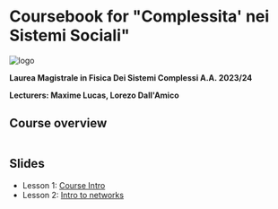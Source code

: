 # Coursebook for "Complessita' nei Sistemi Sociali"

![logo](./logo.png)


**Laurea Magistrale in Fisica Dei Sistemi Complessi A.A. 2023/24**

**Lecturers: Maxime Lucas, Lorezo Dall'Amico**

## Course overview 

```{tableofcontents}
```

## Slides

- Lesson 1: [Course Intro](./slides/1_Intro_networks.pdf)
- Lesson 2: [Intro to networks](./slides/2_Networks_part1.pdf)
<!-- [pdf di prova](./slides/prova.pdf) -->
<!-- (./slides/03_What complexity science is, and why.pdf) -->